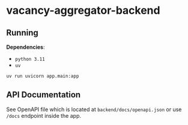 # vacancy-aggregator-backend

## Running

**Dependencies**:
- `python 3.11`
- `uv`

```bash
uv run uvicorn app.main:app
```
## API Documentation

See OpenAPI file which is located at `backend/docs/openapi.json` or use `/docs` endpoint inside the app.
